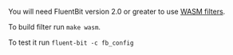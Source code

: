 You will need FluentBit version 2.0 or greater to use [WASM filters](https://docs.fluentbit.io/manual/development/wasm-filter-plugins).


To build filter run `make wasm`.

To test it run `fluent-bit -c fb_config`